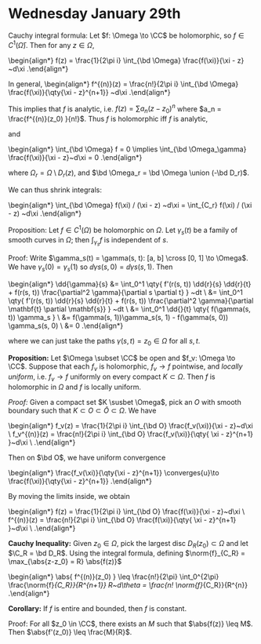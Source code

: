 # Wednesday January 29th

Cauchy integral formula:
Let $f: \Omega \to \CC$ be holomorphic, so $f\in C^1(\bar \Omega)$.
Then for any $z\in \Omega$,

\begin{align*}
f(z) = \frac{1}{2\pi i} \int_{\bd \Omega} \frac{f(\xi)}{\xi - z} ~d\xi
.\end{align*}

In general,
\begin{align*}
f^{(n)}(z) = \frac{n!}{2\pi i} \int_{\bd \Omega} \frac{f(\xi)}{\qty{\xi - z}^{n+1}} ~d\xi
.\end{align*}

This implies that $f$ is analytic, i.e. $f(z) = \sum a_n (z-z_0)^n$ where $a_n = \frac{f^{(n)}(z_0) }{n!}$.
Thus $f$ is holomorphic iff $f$ is analytic,

and

\begin{align*}
\int_{\bd \Omega} f = 0 \implies \int_{\bd \Omega_\gamma} \frac{f(\xi)}{\xi - z}~d\xi = 0
.\end{align*}

where $\Omega_r = \Omega\setminus D_r(z)$, and $\bd \Omega_r = \bd \Omega \union (-\bd D_r)$.

We can thus shrink integrals:

\begin{align*}
\int_{\bd \Omega} f(\xi) / (\xi - z) ~d\xi = \int_{C_r} f(\xi) / (\xi - z) ~d\xi
.\end{align*}

Proposition:
Let $f\in C^1(\Omega)$ be holomorphic on $\Omega$.
Let $\gamma_s(t)$ be a family of smooth curves in $\Omega$; then $\int_{\gamma_s} f$ is independent of $s$.

Proof:
Write $\gamma_s(t) = \gamma(s, t): [a, b] \cross [0, 1] \to \Omega$.
We have $\gamma_s(0)  = \gamma_s(1)$ so $\dd{\gamma}{s}(s, 0) = \dd{\gamma}{s}(s, 1)$.
Then 


\begin{align*}
\dd{\gamma}{s} 
&= \int_0^1 \qty{ f'(r(s, t)) \dd{r}{s} \dd{r}{t} + f(r(s, t)) \frac{\partial^2 \gamma}{\partial s \partial t} } ~dt \\
&= \int_0^1 \qty{ f'(r(s, t)) \dd{r}{s} \dd{r}{t} + f(r(s, t)) \frac{\partial^2 \gamma}{\partial \mathbf{t} \partial \mathbf{s}} } ~dt \\
&= \int_0^1 \dd{}{t} \qty{ f(\gamma(s, t))  \gamma_s } \\
&= f(\gamma(s, 1))\gamma_s(s, 1) - f(\gamma(s, 0)) \gamma_s(s, 0) \\
&= 0
.\end{align*}

where we can just take the paths $\gamma(s, t) = z_0 \in \Omega$ for all $s, t$.

**Proposition:**
Let $\Omega \subset \CC$ be open and $f_v: \Omega \to \CC$.
Suppose that each $f_v$ is holomorphic, $f_v \to f$ pointwise, and *locally uniform*, i.e. $f_v \to f$ uniformly on every compact $K \subset \Omega$.
Then $f$ is holomorphic in $\Omega$ and $f$ is locally uniform.

*Proof:*
Given a compact set $K \susbet \Omega$, pick an $O$ with smooth boundary such that $K \subset O \subset \bar O \subset \Omega$.
We have

\begin{align*}
f_v(z) = \frac{1}{2\pi i} \int_{\bd O} \frac{f_v(\xi)}{\xi - z}~d\xi \\
f_v^{(n)}(z) = \frac{n!}{2\pi i} \int_{\bd O} \frac{f_v(\xi)}{\qty{ \xi - z}^{n+1} }~d\xi \\
.\end{align*}

Then on $\bd O$, we have uniform convergence

\begin{align*}
\frac{f_v(\xi)}{\qty{\xi - z}^{n+1}} \converges{u}\to
\frac{f(\xi)}{\qty{\xi - z}^{n+1}}
.\end{align*}

By moving the limits inside, we obtain

\begin{align*}
f(z) = \frac{1}{2\pi i} \int_{\bd O} \frac{f(\xi)}{\xi - z}~d\xi \\
f^{(n)}(z) = \frac{n!}{2\pi i} \int_{\bd O} \frac{f(\xi)}{\qty{ \xi - z}^{n+1} }~d\xi \\
.\end{align*}

**Cauchy Inequality:**
Given $z_0\in \Omega$, pick the largest disc $D_R(z_0) \subset \Omega$ and let $\C_R = \bd D_R$.
Using the integral formula, defining $\norm{f}_{C_R} = \max_{\abs{z-z_0} = R} \abs{f(z)}$

\begin{align*}
\abs{ f^{(n)}(z_0) } \leq \frac{n!}{2\pi} \int_0^{2\pi} \frac{\norm{f}_{C_R}}{R^{n+1}} R~d\theta = \frac{n! \norm{f}_{C_R}}{R^{n}}
.\end{align*}

**Corollary:**
If $f$ is entire and bounded, then $f$ is constant.

Proof:
For all $z_0 \in \CC$, there exists an $M$ such that $\abs{f(z)} \leq M$.
Then $\abs{f'(z_0)} \leq \frac{M}{R}$.





